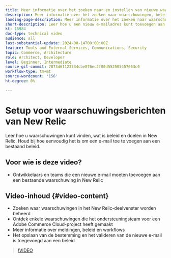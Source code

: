 ```yaml
---
title: Meer informatie over het zoeken naar en instellen van nieuwe waarschuwingsberichten in New Relic
description: Meer informatie over het zoeken naar waarschuwingen, beleidsregels en leveringsmechanismen voor New Relic-waarschuwingen
landing-page-description: Meer informatie over het zoeken naar waarschuwingen, beleidsregels en leveringsmechanismen voor New Relic-waarschuwingen
short-description: Leer hoe u een nieuw e-mailadres kunt toevoegen aan een bestaand waarschuwingsbeleid in New Relic.
kt: 15984
doc-type: technical video
audience: all
last-substantial-update: 2024-08-14T00:00:00Z
feature: Tools and External Services, Communications, Security
topic: Commerce, Architecture
role: Architect, Developer
level: Beginner, Intermediate
source-git-commit: 7873d61123734cbe876ec2f00d552505457053c0
workflow-type: tm+mt
source-wordcount: '156'
ht-degree: 0%

---
```


# Setup voor waarschuwingsberichten van New Relic

Leer hoe u waarschuwingen kunt vinden, wat is beleid en doelen in New Relic. Houd bij hoe eenvoudig het is om een e-mail toe te voegen aan een bestaand beleid.

## Voor wie is deze video?

* Ontwikkelaars en teams die een nieuwe e-mail moeten toevoegen aan een bestaande waarschuwing in New Relic

## Video-inhoud {#video-content}

* Zoeken waar waarschuwingen in het New Relic-deelvenster worden beheerd
* Ontdek enkele waarschuwingen die het ondersteuningsteam voor een Adobe Commerce Cloud-project heeft gemaakt
* Meer informatie over meldingen, beleid en workflows
* Het opslaan van de bestemming en het valideren van de nieuwe e-mail is toegevoegd aan een beleid

>[!VIDEO](https://video.tv.adobe.com/v/3432774?learn=on)
